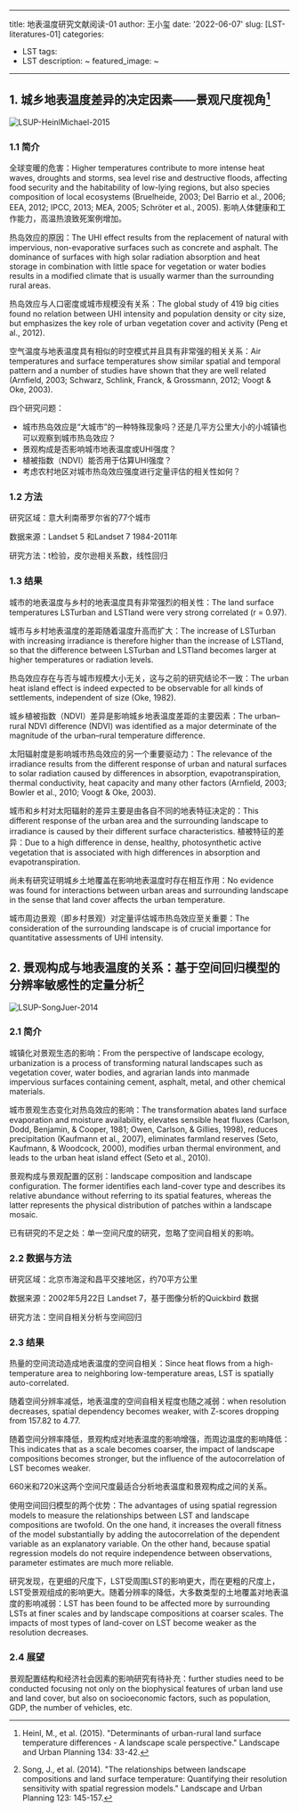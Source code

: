 
---
title: 地表温度研究文献阅读-01
author: 王小玺
date: '2022-06-07'
slug: [LST-literatures-01]
categories:
  - LST
tags:
  - LST
description: ~
featured_image: ~
---

## 1. 城乡地表温度差异的决定因素——景观尺度视角[^1]

![LSUP-HeinlMichael-2015](https://wxx-images.oss-cn-hangzhou.aliyuncs.com/LSUP-HeinlMichael-2015.jpg)

### 1.1 简介

全球变暖的危害：Higher temperatures contribute to more intense heat waves, droughts and storms, sea level rise and destructive floods, affecting food security and the habitability of low-lying regions, but also species composition of local ecosystems (Bruelheide, 2003; Del Barrio et al., 2006; EEA, 2012; IPCC, 2013; MEA, 2005; Schröter et al., 2005). 影响人体健康和工作能力，高温热浪致死案例增加。

热岛效应的原因：The UHI effect results from the replacement of natural with impervious, non-evaporative surfaces such as concrete and asphalt. The dominance of surfaces with high solar radiation absorption and heat storage in combination with little space for vegetation or water bodies results in a modified climate that is usually warmer than the surrounding rural areas.

热岛效应与人口密度或城市规模没有关系：The global study of 419 big cities found no relation between UHI intensity and population density or city size, but emphasizes the key role of urban vegetation cover and activity (Peng et al., 2012).

空气温度与地表温度具有相似的时空模式并且具有非常强的相关关系：Air temperatures and surface temperatures show similar spatial and temporal pattern and a number of studies have shown that they are well related (Arnfield, 2003; Schwarz, Schlink, Franck, & Grossmann, 2012; Voogt & Oke, 2003). 

四个研究问题：

- 城市热岛效应是“大城市”的一种特殊现象吗？还是几平方公里大小的小城镇也可以观察到城市热岛效应？
- 景观构成是否影响城市地表温度或UHI强度？
- 植被指数（NDVI）能否用于估算UHI强度？
- 考虑农村地区对城市热岛效应强度进行定量评估的相关性如何？

### 1.2 方法

研究区域：意大利南蒂罗尔省的77个城市

数据来源：Landset 5 和Landset 7 1984-2011年

研究方法：t检验，皮尔逊相关系数，线性回归

### 1.3 结果

城市的地表温度与乡村的地表温度具有非常强烈的相关性：The land surface temperatures LSTurban and LSTland were very strong correlated (r = 0.97).

城市与乡村地表温度的差距随着温度升高而扩大：The increase of LSTurban with increasing irradiance is therefore higher than the increase of LSTland, so that the difference between LSTurban and LSTland becomes larger at higher temperatures or radiation levels.

热岛效应存在与否与城市规模大小无关，这与之前的研究结论不一致：The urban heat island effect is indeed expected to be observable for all kinds of settlements, independent of size (Oke, 1982).

城乡植被指数（NDVI）差异是影响城乡地表温度差距的主要因素：The urban–rural NDVI difference (NDVI) was identified as a major determinate of the magnitude of the urban–rural temperature difference.

太阳辐射度是影响城市热岛效应的另一个重要驱动力：The relevance of the irradiance results from the different response of urban and natural surfaces to solar radiation caused by differences in absorption, evapotranspiration, thermal conductivity, heat capacity and many other factors (Arnfield, 2003; Bowler et al., 2010; Voogt & Oke, 2003). 

城市和乡村对太阳辐射的差异主要是由各自不同的地表特征决定的：This different response of the urban area and the surrounding landscape to irradiance is caused by their different surface characteristics. 植被特征的差异：Due to a high difference in dense, healthy, photosynthetic active vegetation that is associated with high differences in absorption and evapotranspiration. 

尚未有研究证明城乡土地覆盖在影响地表温度时存在相互作用：No evidence was found for interactions between urban areas and surrounding landscape in the sense that land cover affects the urban temperature. 

城市周边景观（即乡村景观）对定量评估城市热岛效应至关重要：The consideration of the surrounding landscape is of crucial importance for quantitative assessments of UHI intensity.



## 2. 景观构成与地表温度的关系：基于空间回归模型的分辨率敏感性的定量分析[^2]

![LSUP-SongJuer-2014](https://wxx-images.oss-cn-hangzhou.aliyuncs.com/LSUP-SongJuer-2014.jpg)

### 2.1 简介

城镇化对景观生态的影响：From the perspective of landscape ecology, urbanization is a process of transforming natural landscapes such as vegetation cover, water bodies, and agrarian lands into manmade impervious surfaces containing cement, asphalt, metal, and other chemical materials. 

城市景观生态变化对热岛效应的影响：The transformation abates land surface evaporation and moisture availability, elevates sensible heat fluxes (Carlson, Dodd, Benjamin, & Cooper, 1981; Owen, Carlson, & Gillies, 1998), reduces precipitation (Kaufmann et al., 2007), eliminates farmland reserves (Seto, Kaufmann, & Woodcock, 2000), modifies urban thermal environment, and leads to the urban heat island effect (Seto et al., 2010).

景观构成与景观配置的区别：landscape composition and landscape configuration. The former identifies each land-cover type and describes its relative abundance without referring to its spatial features, whereas the latter represents the physical distribution of patches within a landscape mosaic. 

已有研究的不足之处：单一空间尺度的研究，忽略了空间自相关的影响。

### 2.2 数据与方法

研究区域：北京市海淀和昌平交接地区，约70平方公里

数据来源：2002年5月22日 Landset 7，基于图像分析的Quickbird 数据

研究方法：空间自相关分析与空间回归

### 2.3 结果

热量的空间流动造成地表温度的空间自相关：Since heat flows from a high-temperature area to neighboring low-temperature areas, LST is spatially auto-correlated.

随着空间分辨率减低，地表温度的空间自相关程度也随之减弱：when resolution decreases, spatial dependency becomes weaker, with Z-scores dropping from 157.82 to 4.77.

随着空间分辨率降低，景观构成对地表温度的影响增强，而周边温度的影响降低：This indicates that as a scale becomes coarser, the impact of landscape compositions becomes stronger, but the influence of the autocorrelation of LST becomes weaker. 

660米和720米这两个空间尺度最适合分析地表温度和景观构成之间的关系。

使用空间回归模型的两个优势：The advantages of using spatial regression models to measure the relationships between LST and landscape compositions are twofold. On the one hand, it increases the overall fitness of the model substantially by adding the autocorrelation of the dependent variable as an explanatory variable. On the other hand, because spatial regression models do not require independence between observations, parameter estimates are much more reliable.

研究发现，在更细的尺度下，LST受周围LST的影响更大，而在更粗的尺度上，LST受景观组成的影响更大。随着分辨率的降低，大多数类型的土地覆盖对地表温度的影响减弱：LST has been found to be affected more by surrounding LSTs at finer scales and by landscape compositions at coarser scales. The impacts of most types of land-cover on LST become weaker as the resolution decreases.

### 2.4 展望

景观配置结构和经济社会因素的影响研究有待补充：further studies need to be conducted focusing not only on the biophysical features of urban land use and land cover, but also on socioeconomic factors, such as population, GDP, the number of vehicles, etc.

[^1]:Heinl, M., et al. (2015). "Determinants of urban-rural land surface temperature differences - A landscape scale perspective." Landscape and Urban Planning 134: 33-42.
[^2]: Song, J., et al. (2014). "The relationships between landscape compositions and land surface temperature: Quantifying their resolution sensitivity with spatial regression models." Landscape and Urban Planning 123: 145-157.